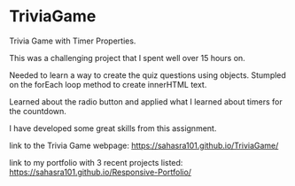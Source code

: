 # TriviaGame
Trivia Game with Timer Properties. 

This was a challenging project that I spent well over 15 hours on.

Needed to learn a way to create the quiz questions using objects.  Stumpled on the forEach loop method to create innerHTML text. 

Learned about the radio button and applied what I learned about timers for the countdown.  

I have developed some great skills from this assignment. 

link to the Trivia Game webpage:  https://sahasra101.github.io/TriviaGame/

link to my portfolio with 3 recent projects listed: https://sahasra101.github.io/Responsive-Portfolio/

